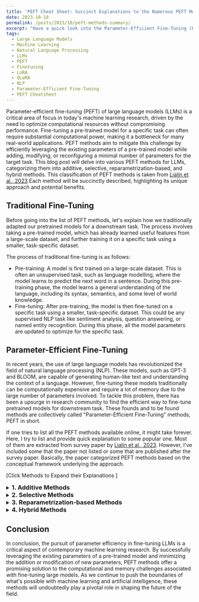```yaml
---
title: 'PEFT Cheat Sheet: Succinct Explanations to the Numerous PEFT Methods for LLM'
date: 2023-10-18
permalink: /posts/2023/10/peft-methods-summary/
excerpt: "Have a quick look into the Parameter-Efficient Fine-Tuning (PEFT) methods for Large Language Models (LLMs) and discover how these techniques are revolutionizing machine learning by optimizing computational resources without compromising performance."
tags:
  - Large Language Models
  - Machine Learning
  - Natural Language Processing
  - LLMs
  - PEFT
  - Finetuning
  - LoRA
  - QLoRA
  - NLP
  - Parameter-Efficient Fine-Tuning
  - PEFT Cheatsheet
---
```


Parameter-efficient fine-tuning (PEFT) of large language models (LLMs) is a critical area of focus in today's machine learning research, driven by the need to optimize computational resources without compromising performance. Fine-tuning a pre-trained model for a specific task can often require substantial computational power, making it a bottleneck for many real-world applications. PEFT methods aim to mitigate this challenge by efficiently leveraging the existing parameters of a pre-trained model while adding, modifying, or reconfiguring a minimal number of parameters for the target task. This blog post will delve into various PEFT methods for LLMs, categorizing them into additive, selective, reparametrization-based, and hybrid methods. This classification of PEFT methods is taken from [Lialin et al., 2023](https://arxiv.org/pdf/2303.15647.pdf) Each method will be succinctly described, highlighting its unique approach and potential benefits.

## Traditional Fine-Tuning
Before going into the list of PEFT methods, let's explain how we traditionally adapted our pretrained models for a downstream task. The process involves taking a pre-trained model, which has already learned useful features from a large-scale dataset, and further training it on a specific task using a smaller, task-specific dataset.

The process of traditional fine-tuning is as follows:
* Pre-training: A model is first trained on a large-scale dataset. This is often an unsupervised task, such as language modelling, where the model learns to predict the next word in a sentence. During this pre-training phase, the model learns a general understanding of the language, including its syntax, semantics, and some level of world knowledge.
* Fine-tuning: After pre-training, the model is then fine-tuned on a specific task using a smaller, task-specific dataset. This could be any supervised NLP task like sentiment analysis, question answering, or named entity recognition. During this phase, all the model parameters are updated to optimize for the specific task.

## Parameter-Efficient Fine-Tuning
In recent years, the use of large language models has revolutionized the field of natural language processing (NLP). These models, such as GPT-3 and BLOOM, are capable of generating human-like text and understanding the context of a language. However, fine-tuning these models traditionally can be computationally expensive and require a lot of memory due to the large number of parameters involved. To tackle this problem, there has been a upsurge in research community to find the efficient way to fine-tune pretrained models for downstream task. These founds and to be found methods are collectively called "Parameter-Efficient Fine-Tuning" methods, PEFT in short.

If one tries to list all the PEFT methods available online, it might take forever. Here, I try to list and provide quick explanation to some popular one. Most of them are extracted from survey paper by [Lialin et al., 2023](https://arxiv.org/pdf/2303.15647.pdf). However, I've included some that the paper not listed or some that are published after the survey paper. Basically, the paper categorized PEFT methods based on the conceptual framework underlying the approach. 

<style>
  details {
    margin-left: 2em;
  }

  summary {
    margin-left: -2em;
  }
    summary h1,
    summary h2,
    summary h3,
    summary h4,
    summary h5,
    summary h6 {
        display: inline;
    }
</style>

[Click Methods to Expand their Explanations ]

<details>
<summary><h3>1. Additive Methods</h3></summary>

Additive methods for fine-tuning language models involve expanding the pre-existing pre-trained model with supplementary parameters or layers, and then training only those newly added parameters. Despite the potential increase in complexity, adding parameters can enhance training time and memory efficiency by shrinking the size of gradients and the optimizer states. Consequently, this approach can enhance the fine-tuning of larger networks or the use of larger micro-batch sizes, thus enhancing GPU training throughput and reducing communication volume in distributed setups. Based on the way parameters are added, it is divided into Adapters, Soft Prompting, and Others.
<details>
<summary><h4>1.1 Adapters</h4></summary>
Adapters are a method that introduces small, fully-connected networks after Transformer sub-layers.

<details>
<summary><h5>1.1.1 Adapters</h5></summary>

Adapters add fully-connected networks with a small hidden dimension after attention and feed-forward network (FFN) layers in a Transformer. Although this approach reduces the parameters updated during training, it creates inference overhead due to the added layers.

</details>

<details>
<summary><h5>1.1.2 AdaMix</h5></summary>

AdaMix uses multiple adapters in a mixture-of-experts (MoE) fashion. Unlike a regular MoE, which selects and weights multiple experts using a routing network, AdaMix randomly selects a single expert for each forward pass. This strategy minimizes computational costs and barely degrades the performance.

</details>

</details>

<details>
<summary><h4>1.2 Soft Prompts</h4></summary>

Soft prompts involve fine-tuning a portion of the model’s input embeddings via gradient descent. This approach transforms the problem of finding prompts in a discrete space(textual prompts) into a continuous optimization problem.

<details>
<summary><h5>1.2.1 Prompt Tuning</h5></summary>

Prompt tuning introduces a trainable tensor, commonly referred to as a "soft prompt", which is prepended to the model's input embeddings. This tensor is directly optimized through gradient descent. This method requires storing a small task-specific soft prompt and enables mixed-task inference using the original pre-trained model.

</details>

<details>
<summary><h5>1.2.2 Prefix Tuning</h5></summary>

Prefix tuning is a method used to address the instability of prompt tuning. Instead of only adding a soft prompt to the model input, trainable parameters are prepended to the hidden states of all layers. The same prefix is prepended to all of the hidden states.

</details>

<details>
<summary><h5>1.2.3 P-Tuning</h5></summary>

P-Tuning is another form of soft prompting, which employs a prompt encoder (a bidirectional long-short term memory network or LSTM) to optimize the prompt parameters. The prompt tokens can be inserted anywhere in the input sequence, and are not restricted to only the beginning.

</details>

<details>
<summary><h5>1.2.4 Intrinsic Prompt Tuning (IPT)</h5></summary>

Intrinsic Prompt Tuning (IPT) hypothesizes that the space used to define soft prompt parameters contains an "intrinsic task subspace" that can differentiate between various tasks. It introduces an autoencoder to (de)compress the soft prompt. Despite reducing the number of parameters for the soft prompt, the requirement to train the autoencoder makes it practically infeasible.

</details>

</details>

<details>
<summary><h4>1.3 Other Additive Approaches</h4></summary>

Beyond adapters and soft prompts, there are other methods of adding parameters that do not strictly follow the concepts of adapters or soft prompts.

<details>
<summary><h5>1.3.1 Knowledge Distillation</h5></summary>

Knowledge distillation is a technique that transfers knowledge from a larger, high-performing model (the teacher model) to a smaller model (the student model). The teacher model's output probabilities serve as soft targets for training the student model, enabling the student model to benefit from the teacher model's knowledge and generalize better.

</details>

<details>
<summary><h5>1.3.2 Ladder-Side Tuning (LST)</h5></summary>

Ladder-Side Tuning (LST) trains a small transformer network on the side of the pre-trained network. This side network combines the hidden states of the pre-trained backbone network with its own hidden states, using the pre-trained model as a feature extractor. Backpropagation is only computed through the side network, saving on both memory and compute during training.

</details>

<details>
<summary><h5>1.3.3 IA3</h5></summary>

(IA)3 is a method that learns new parameters (vectors) lv, lk, lff which rescale key, value, and hidden FFN activations in each transformer layer. This method produces very low overhead during parameter updates in fine-tuning.

</details>

</details>
</details>

<details>
<summary><h3>2. Selective Methods</h3></summary>

Selective methods for parameter-efficient fine-tuning involve optimizing a subset of a model's existing parameters. The selection can be based on layer depth, layer type, or even individual parameters. Here are some popular selective methods:

<details>
<summary><h4>2.1 Quantization</h4></summary>

Quantization is a method that reduces the precision of model parameters to lower memory and computational requirements. In traditional deep learning models, parameters are usually stored as 32-bit floating-point numbers. Quantization, however, allows these parameters to be represented with lower bit precision, such as 8-bit integers. This reduction in precision significantly lowers the memory footprint and speeds up computations.

</details>
<details>
<summary><h4>2.2 BitFit</h4></summary>

BitFit is a method that fine-tunes only the biases of the network. For every linear or convolutional layer, the weight matrix is kept constant, and only the bias vector is optimized. This approach is particularly efficient as it reduces the number of parameters that need to be updated during training.

</details>
<details>
<summary><h4>2.3 Pruning</h4></summary>

Pruning is a technique that involves removing unnecessary weights or connections from a pre-trained model. By identifying and eliminating redundant or less important parameters, the model’s size and computational requirements can be significantly reduced. Pruning can be performed based on different criteria, such as magnitude-based pruning or structured pruning. Magnitude-based pruning removes weights with small magnitudes, while structured pruning removes entire neurons or filters based on their importance.

</details>
<details>
<summary><h4>2.4 DiffPruning</h4></summary>

DiffPruning aims to achieve parameter efficiency by learning a sparse update of a neural network’s weights. The method introduces a learnable binary mask on the weights, denoted by δ = z ◦ ∆W, where ◦ represents the Hadamard product. This parameter mask is learned during model fine-tuning as part of the regularization objective, which is a differentiable approximation to the L0 norm of the update vector δ. This method requires more memory than traditional fine-tuning, as it involves optimizing all parameters during training in addition to the learnable binary mask.

</details>
<details>
<summary><h4>2.5 Freeze and Reconfigure (FAR)</h4></summary>

The Freeze and Reconfigure (FAR) method selects columns of parameter matrices to prune and reconfigures linear layers into trainable and frozen. In the first stage, the most important rows of parameter matrices are identified for updating. This process is similar to structured pruning and can use any pruning method. In the second stage, the network is reconfigured by splitting each parameter tensor into trainable and frozen components. After training, the parameters can be reconfigured back, removing any inference overhead.

</details>
<details>
<summary><h4>2.6 FishMask</h4></summary>

FishMask is a sparse fine-tuning method that selects the top-p parameters of the model based on their Fisher information. Fisher information measures the amount of information that an observable random variable carries about an unknown parameter of a distribution that models the variable.

</details>
<details>
<summary><h4>2.7 ULMFit</h4></summary>

ULMFit achieves fine-tuning using gradual unfreezing. Instead of fine-tuning all layers at once, which risks catastrophic forgetting, ULMFit gradually unfreezes the model starting from the last layer. The last layer is unfrozen first and all unfrozen layers are fine-tuned for one epoch. Then the next group of frozen layers is unfrozen and fine-tuned and the process is repeated until all layers are fine-tuned until convergence at the last iteration.

</details>
</details>
<details>
<summary><h3>3. Reparametrization-based Methods</h3></summary>

Reparametrization-based methods aim to find the low-rank representation (essentially smaller dimensions) of the updates that will be incorporated into the parameters of a pretrained model for a downstream task. The principle behind this is that neural networks possess equivalent low-dimensional representations.

<details>
<summary><h4>3.1 Intrinsic SAID</h4></summary>

Intrinsic SAID uses the Fastfood transform to reparametrize the update to the model weights. The model weights, which will be added to the pretrained model weight, are learned through the matrices H (Hadamard matrix), G (random diagonal matrix with independent standard normal entries), B (random diagonal matrix with equal probability ±1 entries), and Π (random permutation matrix). After training, the matrix M=HGΠHB is added to the pretrained model weights. This method essentially transforms the model update operation into a more manageable format.

</details>
<details>
<summary><h4>3.2 LoRA</h4></summary>

LoRA, or Low Rank Adaptation of LLM, takes inspiration from IntrinsicSAID and proposes a simpler way to perform low-rank fine-tuning. The update for a weight matrix in LoRA is decomposed into a product of just two low-rank matrices, unlike the Fastfood Transform used in IntrinsicSAID. This simplification reduces the complexity of the update operation and makes it more efficient.

</details>
<details>
<summary><h4>3.3 KronA</h4></summary>

KronA replaces the matrix factorization in LoRA with a matrix factorization through a Kronecker product δW = WA ⊗ WB. This yields a better rank per parameters tradeoff because the Kronecker product maintains the rank of the original matrices being multiplied. In other words, rank(A ⊗ B) = rank A·rank B. This method allows for more efficient use of parameters and maintains the rank properties of the original matrices.

#### AdaLoRA
</details>
<details>
<summary><h4>3.4 AdaLoRA</h4></summary>

AdaLoRA proposes an SVD (Singular Value Decomposition) inspired decomposition of the adapter matrices and develops various importance scores to assess which triplets in the SVD decomposition can be removed. This allows adaptively tuning the ranks of the adapter matrices across layers. This method provides a dynamic way to adjust the rank of the adapter matrices, allowing for more flexibility and efficiency in the fine-tuning process.

</details>
</details>
<details>
<summary><h3>4. Hybrid Methods</h3></summary>

Hybrid methods in parameter-efficient fine-tuning (PEFT) for large language models (LLMs) amalgamate ideas from different PEFT categories to optimize performance while minimizing computational expenses associated with fine-tuning extensive neural networks. They are essentially a harmonious blend of multiple strategies, each contributing its strengths and counteracting the weaknesses of others, thereby leading to enhanced performance and efficiency.

<details>
<summary><h4>4.1 Quantized LoRA (QLoRA)</h4></summary>

Quantized LoRA (QLoRA) is a hybrid method that begins with quantizing the pretrained LLM, followed by standard LoRA training. QLoRA introduces a series of innovative features to conserve memory without compromising performance. These include 4-bit NormalFloat (NF4), a novel data type that is ideally suited for normally distributed weights, Double quantization, a technique to reduce the average memory footprint by quantizing the quantization constants, Paged optimizers, a tool to manage memory spikes.

</details>
<details>
<summary><h4>4.2 SparseAdapter</h4></summary>

The SparseAdapter method employs a large hidden dimension for the added module and prunes about 40% of the values at initialization. While it consistently outperforms its non-sparse counterpart with the same trainable parameter count, it's important to note that the training and inference costs can be higher due to hardware support requirements for sparse tensors and operations. Additionally, calculating the pruning mask for this method may necessitate obtaining gradients for all newly added parameters.

</details>
<details>
<summary><h4>4.3 MAM Adapters</h4></summary>

MAM Adapters is a hybrid approach that combines the concepts of adapters and soft prompting. It capitalizes on the fact that scaled parallel adapters perform better than sequentially-placed adapters, and an adapter placed in parallel to the Feed Forward Network (FFN) outperforms multi-head attention-parallel adapters. Moreover, it utilizes the efficiency of soft prompts in modifying attentions by altering just 0.1% of the parameters.

</details>
<details>
<summary><h4>4.4 UniPELT</h4></summary>

UniPELT is a hybrid method that incorporates LoRA, Prefix-tuning, and Adapters. Specifically, it uses LoRA reparametrization for WQ and WV attention matrices, applies prefix-tuning to keys and values of each layer, and adds adapters after the feed-forward layer of the transformer block. For each of these modules, gating is implemented as a linear layer that projects the module input into a dimension of size one, applies a sigmoid activation, and averages the resulting vector over the sequence length.

</details>
<details>
<summary><h4>4.5 Compacter</h4></summary>

The Compacter method, as proposed by Karimi Mahabadi et al., 2021, leverages the Kronecker product, low-rank matrices, and parameter sharing across layers to generate adapter weights.

</details>
<details>
<summary><h4>4.6 S4</h4></summary>

The S4 method carries out a thorough exploration of diverse combinations of parameter-efficient fine-tuning techniques. Its search space includes dividing consecutive layers into four uneven groups, allocating variable amounts of trainable parameters to each layer, deciding which groups to fine-tune, and determining the PEFT methods to apply to each group.

</details>
</details>

## Conclusion

In conclusion, the pursuit of parameter efficiency in fine-tuning LLMs is a critical aspect of contemporary machine learning research. By successfully leveraging the existing parameters of a pre-trained model and minimizing the addition or modification of new parameters, PEFT methods offer a promising solution to the computational and memory challenges associated with fine-tuning large models. As we continue to push the boundaries of what's possible with machine learning and artificial intelligence, these methods will undoubtedly play a pivotal role in shaping the future of the field.